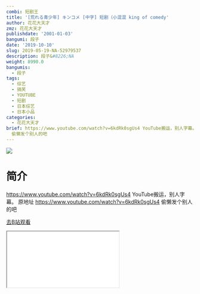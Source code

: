 ```yaml
---
combi: 短剧王
title: '[荒れる青少年] キンコメ [中字] 短剧（小混混 king of comedy'
author: 花花大天才
zmz: 花花大天才
publishdate: '2001-01-03'
bangumi: 段子
date: '2019-10-10'
slug: 2019-05-19-NA-52979537
description: 段子&#8226;NA
weight: 8990.0
bangumis:
  - 段子
tags:
  - 综艺
  - 搞笑
  - YOUTUBE
  - 短剧
  - 日本综艺
  - 日本小品
categories:
  - 花花大天才
brief: https://www.youtube.com/watch?v=6kdRk0sgUs4 YouTube搬运，别人字幕。 原地址 https://www.youtube.com/watch?v=6kdRk0sgUs4
  偷懒发个别人的吧
---
```

![](https://raw.githubusercontent.com/tcgriffith/owaraisite/master/static/tmpimg/3d06d3e934463d0b776066133e3782a43f3aaa60.jpg.480.jpg)
# 简介  
https://www.youtube.com/watch?v=6kdRk0sgUs4
YouTube搬运，别人字幕。
原地址 https://www.youtube.com/watch?v=6kdRk0sgUs4
偷懒发个别人的吧  

[去B站观看](https://www.bilibili.com/video/av52979537/)
<div class ="resp-container"><iframe class="testiframe" src="//player.bilibili.com/player.html?aid=52979537"", scrolling="no", allowfullscreen="true" > </iframe></div> 
